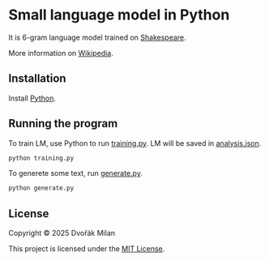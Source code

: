 # Small language model in Python

It is 6-gram language model trained on [Shakespeare](./input.txt). 

More information on [Wikipedia](https://en.wikipedia.org/wiki/Word_n-gram_language_model).

## Installation

Install [Python](https://www.python.org/downloads/).

## Running the program
To train LM, use Python to run [training.py](./training.py). LM will be saved in [analysis.json](./analysis.json).

```bash
python training.py
```

To generete some text, run [generate.py](./generate.py).

```bash
python generate.py
```

## License

Copyright © 2025 Dvořák Milan

This project is licensed under the [MIT License](https://choosealicense.com/licenses/mit/).
